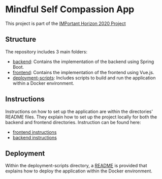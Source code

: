 # Mindful Self Compassion App

This project is part of the [IMPortant Horizon 2020 Project](https://important-project.com/)

## Structure

The repository includes 3 main folders:

- [backend](./backend/): Contains the implementation of the backend using Spring Boot.
- [frontend](./frontend/): Contains the implementation of the frontend using Vue.js.
- [deployment-scripts](./deployment-scripts/): Includes scripts to build and run the application within a Docker environment.

## Instructions

Instructions on how to set up the application are within the directories' README files. They explain how to set up the project locally for both the backend and frontend directories.
Instruction can be found here:
- [frontend instructions](./frontend/README.md)
- [backend instructions](./backend/README.md)

## Deployment

Within the deployment-scripts directory, a [README](./deployment-scripts/README.md) is provided that explains how to deploy the application within the Docker environment.
